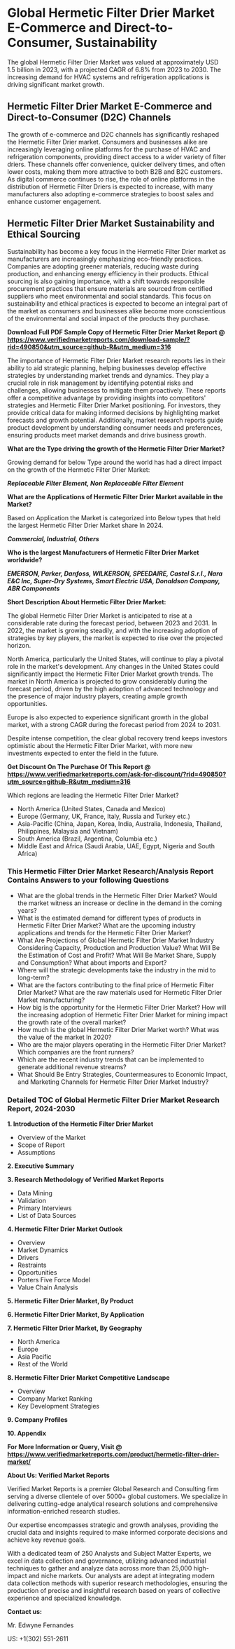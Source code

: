 <h1>Global Hermetic Filter Drier Market E-Commerce and Direct-to-Consumer, Sustainability</h1><p class=""><p>The global Hermetic Filter Drier Market was valued at approximately USD 1.5 billion in 2023, with a projected CAGR of 6.8% from 2023 to 2030. The increasing demand for HVAC systems and refrigeration applications is driving significant market growth.</p><h2>Hermetic Filter Drier Market E-Commerce and Direct-to-Consumer (D2C) Channels</h2><p>The growth of e-commerce and D2C channels has significantly reshaped the Hermetic Filter Drier market. Consumers and businesses alike are increasingly leveraging online platforms for the purchase of HVAC and refrigeration components, providing direct access to a wider variety of filter driers. These channels offer convenience, quicker delivery times, and often lower costs, making them more attractive to both B2B and B2C customers. As digital commerce continues to rise, the role of online platforms in the distribution of Hermetic Filter Driers is expected to increase, with many manufacturers also adopting e-commerce strategies to boost sales and enhance customer engagement.</p><h2>Hermetic Filter Drier Market Sustainability and Ethical Sourcing</h2><p>Sustainability has become a key focus in the Hermetic Filter Drier market as manufacturers are increasingly emphasizing eco-friendly practices. Companies are adopting greener materials, reducing waste during production, and enhancing energy efficiency in their products. Ethical sourcing is also gaining importance, with a shift towards responsible procurement practices that ensure materials are sourced from certified suppliers who meet environmental and social standards. This focus on sustainability and ethical practices is expected to become an integral part of the market as consumers and businesses alike become more conscientious of the environmental and social impact of the products they purchase.</p></p><p class=""><strong>Download Full PDF Sample Copy of Hermetic Filter Drier Market Report @ <a href="https://www.verifiedmarketreports.com/download-sample/?rid=490850&utm_source=github-R&utm_medium=316" target="_blank">https://www.verifiedmarketreports.com/download-sample/?rid=490850&utm_source=github-R&utm_medium=316</a></strong></p><p>The importance of&nbsp;Hermetic Filter Drier Market research reports lies in their ability to aid strategic planning, helping businesses develop effective strategies by understanding market trends and dynamics. They play a crucial role in risk management by identifying potential risks and challenges, allowing businesses to mitigate them proactively. These reports offer a competitive advantage by providing insights into competitors' strategies and Hermetic Filter Drier Market positioning. For investors, they provide critical data for making informed decisions by highlighting market forecasts and growth potential. Additionally, market research reports guide product development by understanding consumer needs and preferences, ensuring products meet market demands and drive business growth.</p><p><strong>What are the&nbsp;Type driving the growth of the Hermetic Filter Drier Market?</strong></p><p id="" class="">Growing demand for below Type around the world has had a direct impact on the growth of the Hermetic Filter Drier Market:</p><p class=""><em><strong>Replaceable Filter Element, Non Replaceable Filter Element</strong></em></p><p class=""><strong>What are the&nbsp;Applications&nbsp;of Hermetic Filter Drier Market available in the Market?</strong></p><p id="" class="">Based on Application the Market is categorized into Below types that held the largest Hermetic Filter Drier Market share In 2024.</p><p class=""><em><strong>Commercial, Industrial, Others</strong></em></p><p class=""><strong>Who is the largest Manufacturers of Hermetic Filter Drier Market worldwide?</strong></p><p><em><strong>EMERSON, Parker, Danfoss, WILKERSON, SPEEDAIRE, Castel S.r.l., Nara E&C Inc, Super-Dry Systems, Smart Electric USA, Donaldson Company, ABR Components</strong></em></p><p id="" class=""><strong>Short Description About Hermetic Filter Drier Market:</strong></p><p>The global Hermetic Filter Drier Market is anticipated to rise at a considerable rate during the forecast period, between 2023 and 2031. In 2022, the market is growing steadily, and with the increasing adoption of strategies by key players, the market is expected to rise over the projected horizon.</p><p>North America, particularly the United States, will continue to play a pivotal role in the market's development. Any changes in the United States could significantly impact the Hermetic Filter Drier Market growth trends. The market in North America is projected to grow considerably during the forecast period, driven by the high adoption of advanced technology and the presence of major industry players, creating ample growth opportunities.</p><p>Europe is also expected to experience significant growth in the global market, with a strong CAGR during the forecast period from 2024 to 2031.</p><p>Despite intense competition, the clear global recovery trend keeps investors optimistic about the Hermetic Filter Drier Market, with more new investments expected to enter the field in the future.</p><p id="" class=""><strong>Get Discount On The Purchase Of This Report @ <a href="https://www.verifiedmarketreports.com/ask-for-discount/?rid=490850?utm_source=github-R&utm_medium=316" target="_blank">https://www.verifiedmarketreports.com/ask-for-discount/?rid=490850?utm_source=github-R&utm_medium=316</a></strong></p><p class="">Which regions are leading the Hermetic Filter Drier Market?</p><ul><li>North America (United States, Canada and Mexico)</li><li>Europe (Germany, UK, France, Italy, Russia and Turkey etc.)</li><li>Asia-Pacific (China, Japan, Korea, India, Australia, Indonesia, Thailand, Philippines, Malaysia and Vietnam)</li><li>South America (Brazil, Argentina, Columbia etc.)</li><li>Middle East and Africa (Saudi Arabia, UAE, Egypt, Nigeria and South Africa)</li></ul><h3 id="" class="">This Hermetic Filter Drier Market Research/Analysis Report Contains Answers to your following Questions</h3><ul><li>What are the global trends in the Hermetic Filter Drier Market? Would the market witness an increase or decline in the demand in the coming years?</li><li>What is the estimated demand for different types of products in Hermetic Filter Drier Market? What are the upcoming industry applications and trends for the Hermetic Filter Drier Market?</li><li>What Are Projections of Global Hermetic Filter Drier Market Industry Considering Capacity, Production and Production Value? What Will Be the Estimation of Cost and Profit? What Will Be Market Share, Supply and Consumption? What about imports and Export?</li><li>Where will the strategic developments take the industry in the mid to long-term?</li><li>What are the factors contributing to the final price of Hermetic Filter Drier Market? What are the raw materials used for Hermetic Filter Drier Market manufacturing?</li><li>How big is the opportunity for the Hermetic Filter Drier Market? How will the increasing adoption of Hermetic Filter Drier Market for mining impact the growth rate of the overall market?</li><li>How much is the global Hermetic Filter Drier Market worth? What was the value of the market In 2020?</li><li>Who are the major players operating in the Hermetic Filter Drier Market? Which companies are the front runners?</li><li>Which are the recent industry trends that can be implemented to generate additional revenue streams?</li><li>What Should Be Entry Strategies, Countermeasures to Economic Impact, and Marketing Channels for Hermetic Filter Drier Market Industry?</li></ul><h3 id="" class="">Detailed TOC of Global Hermetic Filter Drier Market Research Report, 2024-2030</h3><p id="" class=""><strong>1. Introduction of the Hermetic Filter Drier Market</strong></p><ul><li>Overview of the Market</li><li>Scope of Report</li><li>Assumptions</li></ul><p id="" class=""><strong>2. Executive Summary</strong></p><p id="" class=""><strong>3. Research Methodology of Verified Market Reports</strong></p><ul><li>Data Mining</li><li>Validation</li><li>Primary Interviews</li><li>List of Data Sources</li></ul><p id="" class=""><strong>4. Hermetic Filter Drier Market Outlook</strong></p><ul><li>Overview</li><li>Market Dynamics</li><li>Drivers</li><li>Restraints</li><li>Opportunities</li><li>Porters Five Force Model</li><li>Value Chain Analysis</li></ul><p id="" class=""><strong>5. Hermetic Filter Drier Market, By Product</strong></p><p id="" class=""><strong>6. Hermetic Filter Drier Market, By Application</strong></p><p id="" class=""><strong>7. Hermetic Filter Drier Market, By Geography</strong></p><ul><li>North America</li><li>Europe</li><li>Asia Pacific</li><li>Rest of the World</li></ul><p id="" class=""><strong>8. Hermetic Filter Drier Market Competitive Landscape</strong></p><ul><li>Overview</li><li>Company Market Ranking</li><li>Key Development Strategies</li></ul><p id="" class=""><strong>9. Company Profiles</strong></p><p id="" class=""><strong>10. Appendix</strong></p><p id="" class=""><strong>For More Information or Query, Visit @ <a href="https://www.verifiedmarketreports.com/product/hermetic-filter-drier-market/" target="_blank">https://www.verifiedmarketreports.com/product/hermetic-filter-drier-market/</a></strong></p><p id="" class=""><strong>About Us: Verified Market Reports</strong></p><p id="" class="">Verified Market Reports is a premier Global Research and Consulting firm serving a diverse clientele of over 5000+ global customers. We specialize in delivering cutting-edge analytical research solutions and comprehensive information-enriched research studies.</p><p id="" class="">Our expertise encompasses strategic and growth analyses, providing the crucial data and insights required to make informed corporate decisions and achieve key revenue goals.</p><p id="" class="">With a dedicated team of 250 Analysts and Subject Matter Experts, we excel in data collection and governance, utilizing advanced industrial techniques to gather and analyze data across more than 25,000 high-impact and niche markets. Our analysts are adept at integrating modern data collection methods with superior research methodologies, ensuring the production of precise and insightful research based on years of collective experience and specialized knowledge.</p><p id="" class=""><strong>Contact us:</strong></p><p id="" class="">Mr. Edwyne Fernandes</p><p id="" class="">US: +1(302) 551-2611</p>